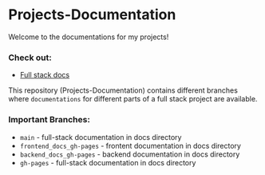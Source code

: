 # Projects-Documentation

Welcome to the documentations for my projects!

### Check out:
- [Full stack docs](https://farhan7reza7.github.io/Projects-Documentation/)

This repository (Projects-Documentation) contains different branches where `documentations` for different parts of a full stack project are available.

### Important Branches:
- `main` - full-stack documentation in docs directory
- `frontend_docs_gh-pages` - frontent documentation in docs directory
- `backend_docs_gh-pages` - backend documentation in docs directory
- `gh-pages` - full-stack documentation in docs directory
